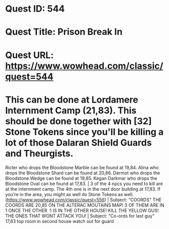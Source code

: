 # Quest ID: 544
# Quest Title: Prison Break In
# Quest URL: https://www.wowhead.com/classic/quest=544
# This can be done at Lordamere Internment Camp (21,83). This should be done together with [32] Stone Tokens since you'll be killing a lot of those Dalaran Shield Guards and Theurgists.

Ricter who drops the Bloodstone Marble can be found at 19,84.
Alina who drops the Bloodstone Shard can be found at 20,86.
Dermot who drops the Bloodstone Wedge can be found at 19,85.
Kegan Darkmar who drops the Bloodstone Oval can be found at 17,83. | 3 of the 4 npcs you need to kill are at the internment camp. The 4th one is in the next door building at 17,83. If you're in the area, you might as well do Stone Tokens as well. (https://www.wowhead.com/classic/quest=556) | Subject: "COORDS"
THE COORDS ARE 20,85 ON THE ALTERAC MOUTAINS MAP! 3 OF THEM ARE IN 1 ONCE THE OTHER  1 IS IN THE OTHER HOUSE! KILL THE YELLOW GUS! THE ONES THAT WONT ATTACK YOU! | Subject: "Co-ords for last guy"
17,83 top room in second house watch out for guard